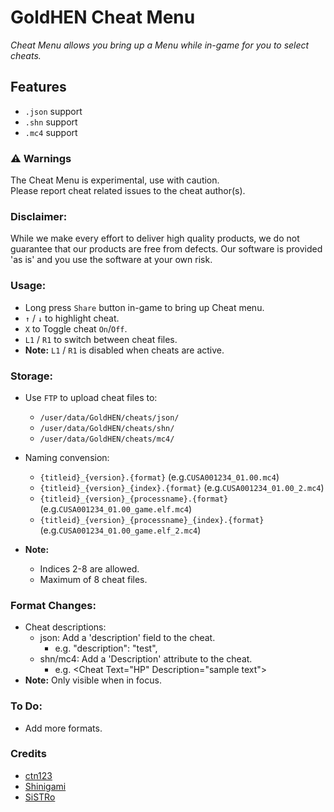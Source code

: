 # GoldHEN Cheat Menu
_Cheat Menu allows you bring up a Menu while in-game for you to select cheats._

## Features
- `.json` support
- `.shn` support
- `.mc4` support

### :warning: Warnings
The Cheat Menu is experimental, use with caution.  
Please report cheat related issues to the cheat author(s).

### Disclaimer:
While we make every effort to deliver high quality products, we do not guarantee that our products are free from defects. Our software is provided 'as is' and you use the software at your own risk.

### Usage:
- Long press `Share` button in-game to bring up Cheat menu.
- `↑` / `↓` to highlight cheat.
- `X` to Toggle cheat `On`/`Off`.
- `L1` / `R1` to switch between cheat files.
- **Note:** `L1` / `R1` is disabled when cheats are active.

### Storage:
- Use `FTP` to upload cheat files to:
  - `/user/data/GoldHEN/cheats/json/`
  - `/user/data/GoldHEN/cheats/shn/`
  - `/user/data/GoldHEN/cheats/mc4/`
- Naming convension: 
  - `{titleid}_{version}.{format}` (e.g.`CUSA001234_01.00.mc4`)
  - `{titleid}_{version}_{index}.{format}` (e.g.`CUSA001234_01.00_2.mc4`)
  - `{titleid}_{version}_{processname}.{format}` (e.g.`CUSA001234_01.00_game.elf.mc4`)
  - `{titleid}_{version}_{processname}_{index}.{format}` (e.g.`CUSA001234_01.00_game.elf_2.mc4`)

 - **Note:**
   - Indices 2-8 are allowed.
   - Maximum of 8 cheat files.

### Format Changes:
- Cheat descriptions:
  - json: Add a 'description' field to the cheat.
    - e.g. "description": "test",
  - shn/mc4: Add a 'Description' attribute to the cheat.
    - e.g. &lt;Cheat Text="HP" Description="sample text"&gt;
- **Note:** Only visible when in focus.

### To Do:
- Add more formats.

### Credits
- [ctn123](https://github.com/ctn123)
- [Shinigami](https://github.com/ScriptSK)
- [SiSTRo](https://github.com/SiSTR0)
